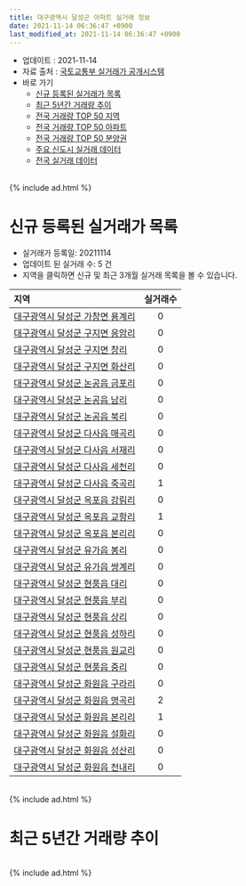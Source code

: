 ```yaml
---
title: 대구광역시 달성군 아파트 실거래 정보
date: 2021-11-14 06:36:47 +0900
last_modified_at: 2021-11-14 06:36:47 +0900
---
```


* 업데이트 : 2021-11-14
* 자료 출처 : [국토교통부 실거래가 공개시스템](http://rt.molit.go.kr)
* 바로 가기
    * [신규 등록된 실거래가 목록](#신규-등록된-실거래가-목록)
    * [최근 5년간 거래량 추이](#최근-5년간-거래량-추이)
    * [전국 거래량 TOP 50 지역](https://inasie.github.io/apt-trade-info/최근-3개월-전국에서-가장-거래가-많이-발생한-지역)
    * [전국 거래량 TOP 50 아파트](https://inasie.github.io/apt-trade-info/최근-3개월-전국에서-가장-거래가-많이-발생한-아파트)
    * [전국 거래량 TOP 50 분양권](https://inasie.github.io/apt-trade-info/최근-3개월-전국에서-가장-거래가-많이-발생한-분양권)
    * [주요 신도시 실거래 데이터](https://inasie.github.io/apt-trade-info/주요-신도시)
    * [전국 실거래 데이터](https://inasie.github.io/apt-trade-info/전국)

<br>
{% include ad.html %}
<br>

# 신규 등록된 실거래가 목록
* 실거래가 등록일: 20211114
* 업데이트 된 실거래 수: 5 건
* 지역을 클릭하면 신규 및 최근 3개월 실거래 목록을 볼 수 있습니다.


|지역|실거래수|
|:---|:---:|
|[대구광역시 달성군 가창면 용계리](https://inasie.github.io/apt-trade-info/대구광역시-달성군-가창면-용계리)|0|
|[대구광역시 달성군 구지면 응암리](https://inasie.github.io/apt-trade-info/대구광역시-달성군-구지면-응암리)|0|
|[대구광역시 달성군 구지면 창리](https://inasie.github.io/apt-trade-info/대구광역시-달성군-구지면-창리)|0|
|[대구광역시 달성군 구지면 화산리](https://inasie.github.io/apt-trade-info/대구광역시-달성군-구지면-화산리)|0|
|[대구광역시 달성군 논공읍 금포리](https://inasie.github.io/apt-trade-info/대구광역시-달성군-논공읍-금포리)|0|
|[대구광역시 달성군 논공읍 남리](https://inasie.github.io/apt-trade-info/대구광역시-달성군-논공읍-남리)|0|
|[대구광역시 달성군 논공읍 북리](https://inasie.github.io/apt-trade-info/대구광역시-달성군-논공읍-북리)|0|
|[대구광역시 달성군 다사읍 매곡리](https://inasie.github.io/apt-trade-info/대구광역시-달성군-다사읍-매곡리)|0|
|[대구광역시 달성군 다사읍 서재리](https://inasie.github.io/apt-trade-info/대구광역시-달성군-다사읍-서재리)|0|
|[대구광역시 달성군 다사읍 세천리](https://inasie.github.io/apt-trade-info/대구광역시-달성군-다사읍-세천리)|0|
|[대구광역시 달성군 다사읍 죽곡리](https://inasie.github.io/apt-trade-info/대구광역시-달성군-다사읍-죽곡리)|1|
|[대구광역시 달성군 옥포읍 강림리](https://inasie.github.io/apt-trade-info/대구광역시-달성군-옥포읍-강림리)|0|
|[대구광역시 달성군 옥포읍 교항리](https://inasie.github.io/apt-trade-info/대구광역시-달성군-옥포읍-교항리)|1|
|[대구광역시 달성군 옥포읍 본리리](https://inasie.github.io/apt-trade-info/대구광역시-달성군-옥포읍-본리리)|0|
|[대구광역시 달성군 유가읍 봉리](https://inasie.github.io/apt-trade-info/대구광역시-달성군-유가읍-봉리)|0|
|[대구광역시 달성군 유가읍 쌍계리](https://inasie.github.io/apt-trade-info/대구광역시-달성군-유가읍-쌍계리)|0|
|[대구광역시 달성군 현풍읍 대리](https://inasie.github.io/apt-trade-info/대구광역시-달성군-현풍읍-대리)|0|
|[대구광역시 달성군 현풍읍 부리](https://inasie.github.io/apt-trade-info/대구광역시-달성군-현풍읍-부리)|0|
|[대구광역시 달성군 현풍읍 상리](https://inasie.github.io/apt-trade-info/대구광역시-달성군-현풍읍-상리)|0|
|[대구광역시 달성군 현풍읍 성하리](https://inasie.github.io/apt-trade-info/대구광역시-달성군-현풍읍-성하리)|0|
|[대구광역시 달성군 현풍읍 원교리](https://inasie.github.io/apt-trade-info/대구광역시-달성군-현풍읍-원교리)|0|
|[대구광역시 달성군 현풍읍 중리](https://inasie.github.io/apt-trade-info/대구광역시-달성군-현풍읍-중리)|0|
|[대구광역시 달성군 화원읍 구라리](https://inasie.github.io/apt-trade-info/대구광역시-달성군-화원읍-구라리)|0|
|[대구광역시 달성군 화원읍 명곡리](https://inasie.github.io/apt-trade-info/대구광역시-달성군-화원읍-명곡리)|2|
|[대구광역시 달성군 화원읍 본리리](https://inasie.github.io/apt-trade-info/대구광역시-달성군-화원읍-본리리)|1|
|[대구광역시 달성군 화원읍 설화리](https://inasie.github.io/apt-trade-info/대구광역시-달성군-화원읍-설화리)|0|
|[대구광역시 달성군 화원읍 성산리](https://inasie.github.io/apt-trade-info/대구광역시-달성군-화원읍-성산리)|0|
|[대구광역시 달성군 화원읍 천내리](https://inasie.github.io/apt-trade-info/대구광역시-달성군-화원읍-천내리)|0|


<br>
{% include ad.html %}
<br>

# 최근 5년간 거래량 추이


<div style="width:100%;">
    <canvas id="deal_progress" height="200"></canvas>
</div>

<script>
new Chart(document.getElementById("deal_progress"), {
    type: 'line',
    data: {
        labels: ['201611','201612','201701','201702','201703','201704','201705','201706','201707','201708','201709','201710','201711','201712','201801','201802','201803','201804','201805','201806','201807','201808','201809','201810','201811','201812','201901','201902','201903','201904','201905','201906','201907','201908','201909','201910','201911','201912','202001','202002','202003','202004','202005','202006','202007','202008','202009','202010','202011','202012','202101','202102','202103','202104','202105','202106','202107','202108','202109','202110','202111'],
        datasets: [{
            label: '매매',
            pointRadius: 1,
            data: [180, 142, 146, 202, 223, 225, 259, 306, 374, 464, 350, 305, 304, 309, 368, 315, 414, 285, 290, 370, 241, 343, 389, 381, 328, 271, 269, 302, 360, 281, 444, 471, 555, 416, 305, 506, 480, 541, 385, 410, 326, 377, 476, 602, 702, 525, 526, 671, 1205, 1418, 728, 433, 458, 724, 848, 453, 339, 382, 264, 274, 34],
            borderColor: "rgba(255, 201, 14, 1)",
            backgroundColor: "rgba(255, 201, 14, 0.5)",
            fill: false,
            lineTension: 0
        },{
            label: '전월세',
            pointRadius: 1,
            data: [277, 265, 268, 355, 413, 316, 405, 302, 362, 379, 351, 404, 385, 337, 341, 271, 345, 258, 337, 271, 265, 298, 248, 306, 255, 285, 348, 336, 461, 357, 625, 407, 327, 252, 375, 689, 364, 589, 363, 304, 356, 330, 709, 322, 356, 342, 581, 346, 323, 353, 341, 286, 386, 581, 644, 419, 350, 320, 473, 495, 141],
            borderColor: "rgba(0, 141, 185, 1)",
            backgroundColor: "rgba(0, 141, 185, 0.5)",
            fill: false,
            lineTension: 0
        }
        ]
    },
    options: {
        responsive: true,
        title: {
            display: false
        },
        tooltips: {
            mode: 'index',
            intersect: false
        },
        hover: {
            mode: 'nearest',
            intersect: true
        },
        scales: {
            xAxes: [{
                display: true,
                scaleLabel: {
                    display: true,
                    labelString: '년/월'
                }
            }],
            yAxes: [{
                display: true,
                ticks: {
                    suggestedMin: 0,
                },
                scaleLabel: {
                    display: true,
                    labelString: '실거래 수'
                }
            }]
        }
    }
});

</script>


<br>
{% include ad.html %}
<br>


